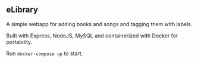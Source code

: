 ## eLibrary

A simple webapp for adding books and songs and tagging them with labels.

Built with Express, NodeJS, MySQL and containerized with Docker for portability.

Run `docker-compose up` to start.